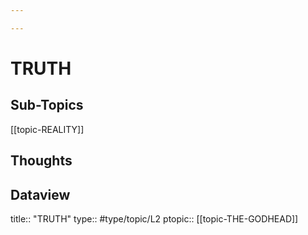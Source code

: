 ```yaml
---

---
```

# TRUTH
## Sub-Topics

[[topic-REALITY]]


## Thoughts


## Dataview
title:: "TRUTH"
type:: #type/topic/L2
ptopic:: [[topic-THE-GODHEAD]]